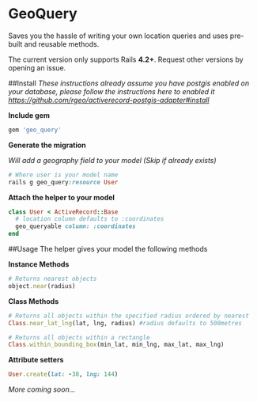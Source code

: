 # GeoQuery

Saves you the hassle of writing your own location queries and uses pre-built and reusable methods. 

The current version only supports Rails **4.2+**. Request other versions by opening an issue. 

##Install
*These instructions already assume you have postgis enabled on your database, please follow the instructions here to enabled it https://github.com/rgeo/activerecord-postgis-adapter#install*

**Include gem**
```ruby
gem 'geo_query'
```
**Generate the migration**

*Will add a geography field to your model (Skip if already exists)*
```ruby
# Where user is your model name
rails g geo_query:resource User 
```
**Attach the helper to your model**
```ruby
class User < ActiveRecord::Base
  # location column defaults to :coordinates
  geo_queryable column: :coordinates
end
```

##Usage
The helper gives your model the following methods

**Instance Methods**
```ruby
# Returns nearest objects 
object.near(radius)  
```
**Class Methods**
```ruby
# Returns all objects within the specified radius ordered by nearest
Class.near_lat_lng(lat, lng, radius) #radius defaults to 500metres
``` 
```ruby
# Returns all objects within a rectangle 
Class.within_bounding_box(min_lat, min_lng, max_lat, max_lng)
```
**Attribute setters**
```ruby
User.create(lat: -38, lng: 144)
```

*More coming soon...*

